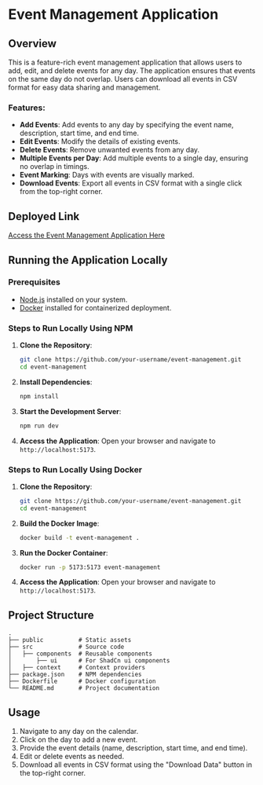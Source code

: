 # Event Management Application

## Overview
This is a feature-rich event management application that allows users to add, edit, and delete events for any day. The application ensures that events on the same day do not overlap. Users can download all events in CSV format for easy data sharing and management.

### Features:
- **Add Events**: Add events to any day by specifying the event name, description, start time, and end time.
- **Edit Events**: Modify the details of existing events.
- **Delete Events**: Remove unwanted events from any day.
- **Multiple Events per Day**: Add multiple events to a single day, ensuring no overlap in timings.
- **Event Marking**: Days with events are visually marked.
- **Download Events**: Export all events in CSV format with a single click from the top-right corner.

## Deployed Link
[Access the Event Management Application Here](#)

## Running the Application Locally

### Prerequisites
- [Node.js](https://nodejs.org/) installed on your system.
- [Docker](https://www.docker.com/) installed for containerized deployment.

### Steps to Run Locally Using NPM
1. **Clone the Repository**:
   ```bash
   git clone https://github.com/your-username/event-management.git
   cd event-management
   ```

2. **Install Dependencies**:
   ```bash
   npm install
   ```

3. **Start the Development Server**:
   ```bash
   npm run dev
   ```

4. **Access the Application**:
   Open your browser and navigate to `http://localhost:5173`.

### Steps to Run Locally Using Docker
1. **Clone the Repository**:
   ```bash
   git clone https://github.com/your-username/event-management.git
   cd event-management
   ```

2. **Build the Docker Image**:
   ```bash
   docker build -t event-management .
   ```

3. **Run the Docker Container**:
   ```bash
   docker run -p 5173:5173 event-management
   ```

4. **Access the Application**:
   Open your browser and navigate to `http://localhost:5173`.

## Project Structure
```
.
├── public          # Static assets
├── src             # Source code
│   ├── components  # Reusable components
│       ├── ui      # For ShadCn ui components
│   ├── context     # Context providers
├── package.json    # NPM dependencies
├── Dockerfile      # Docker configuration
└── README.md       # Project documentation
```

## Usage
1. Navigate to any day on the calendar.
2. Click on the day to add a new event.
3. Provide the event details (name, description, start time, and end time).
4. Edit or delete events as needed.
5. Download all events in CSV format using the "Download Data" button in the top-right corner.



